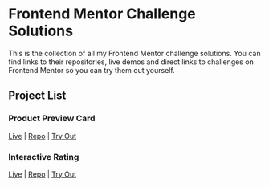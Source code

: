 # Frontend Mentor Challenge Solutions

This is the collection of all my Frontend Mentor challenge solutions. You can find links to their repositories, live demos and direct links to challenges on Frontend Mentor so you can try them out yourself.

## Project List

### Product Preview Card

<a href="https://product-preview-card-component-frontendmentor-one.vercel.app/">Live</a> | <a href="https://github.com/Parth-1602/product-preview-card-component-frontendmentor">Repo</a> | <a href="https://www.frontendmentor.io/challenges/product-preview-card-component-GO7UmttRfa">Try Out</a>

### Interactive Rating

<a href="https://interactive-rating-component-frontendmentor-hazel.vercel.app/">Live</a> | <a href="https://github.com/Parth-1602/interactive-rating-component-frontendmentor">Repo</a> | <a href="https://www.frontendmentor.io/challenges/interactive-rating-component-koxpeBUmI">Try Out</a>
